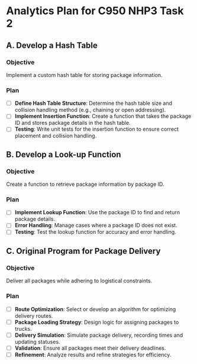 # Analytics Plan for C950 NHP3 Task 2

## A. Develop a Hash Table

### Objective
Implement a custom hash table for storing package information.

### Plan
- [ ] **Define Hash Table Structure**: Determine the hash table size and collision handling method (e.g., chaining or open addressing).
- [ ] **Implement Insertion Function**: Create a function that takes the package ID and stores package details in the hash table.
- [ ] **Testing**: Write unit tests for the insertion function to ensure correct placement and collision handling.

## B. Develop a Look-up Function

### Objective
Create a function to retrieve package information by package ID.

### Plan
- [ ] **Implement Lookup Function**: Use the package ID to find and return package details.
- [ ] **Error Handling**: Manage cases where a package ID does not exist.
- [ ] **Testing**: Test the lookup function for accuracy and error handling.

## C. Original Program for Package Delivery

### Objective
Deliver all packages while adhering to logistical constraints.

### Plan
- [ ] **Route Optimization**: Select or develop an algorithm for optimizing delivery routes.
- [ ] **Package Loading Strategy**: Design logic for assigning packages to trucks.
- [ ] **Delivery Simulation**: Simulate package delivery, recording times and updating statuses.
- [ ] **Validation**: Ensure all packages meet their delivery deadlines.
- [ ] **Refinement**: Analyze results and refine strategies for efficiency.